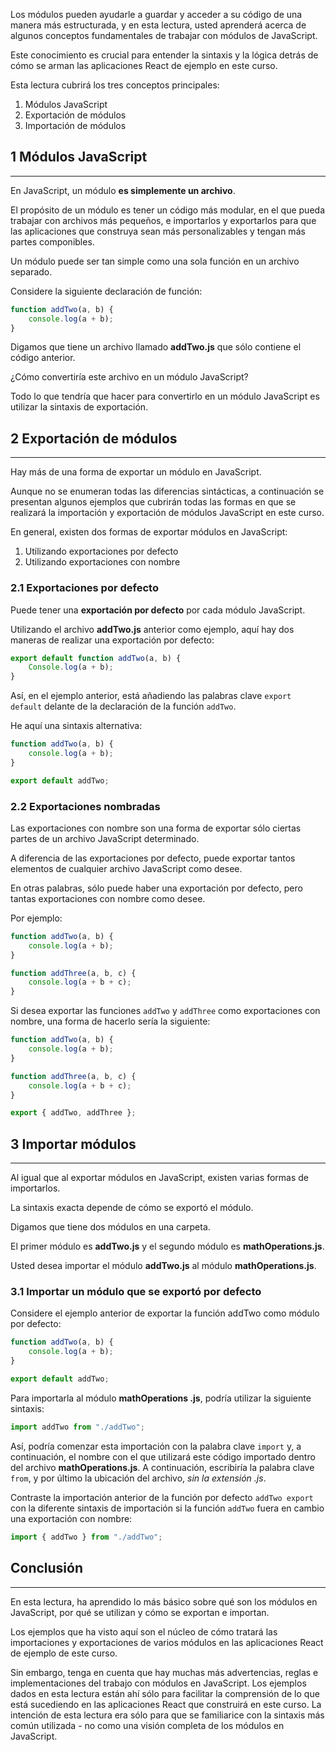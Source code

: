 Los módulos pueden ayudarle a guardar y acceder a su código de una manera más estructurada, y en esta lectura, usted aprenderá acerca de algunos conceptos fundamentales de trabajar con módulos de JavaScript.

Este conocimiento es crucial para entender la sintaxis y la lógica detrás de cómo se arman las aplicaciones React de ejemplo en este curso.

Esta lectura cubrirá los tres conceptos principales:

1. Módulos JavaScript
2. Exportación de módulos
3. Importación de módulos

## **1 Módulos JavaScript**
---
En JavaScript, un módulo **es simplemente un archivo**.

El propósito de un módulo es tener un código más modular, en el que pueda trabajar con archivos más pequeños, e importarlos y exportarlos para que las aplicaciones que construya sean más personalizables y tengan más partes componibles.

Un módulo puede ser tan simple como una sola función en un archivo separado.

Considere la siguiente declaración de función:

```js
function addTwo(a, b) {
	console.log(a + b);
}
```

Digamos que tiene un archivo llamado **addTwo.js** que sólo contiene el código anterior.

¿Cómo convertiría este archivo en un módulo JavaScript?

Todo lo que tendría que hacer para convertirlo en un módulo JavaScript es utilizar la sintaxis de exportación.

## 2 Exportación de módulos
---
Hay más de una forma de exportar un módulo en JavaScript.

Aunque no se enumeran todas las diferencias sintácticas, a continuación se presentan algunos ejemplos que cubrirán todas las formas en que se realizará la importación y exportación de módulos JavaScript en este curso.

En general, existen dos formas de exportar módulos en JavaScript:

1. Utilizando exportaciones por defecto
2. Utilizando exportaciones con nombre

### **2.1 Exportaciones por defecto**

Puede tener una **exportación por defecto** por cada módulo JavaScript.

Utilizando el archivo **addTwo.js** anterior como ejemplo, aquí hay dos maneras de realizar una exportación por defecto:

```js
export default function addTwo(a, b) {
	Console.log(a + b);
}
```

Así, en el ejemplo anterior, está añadiendo las palabras clave `export default` delante de la declaración de la función `addTwo`.

He aquí una sintaxis alternativa:

```js
function addTwo(a, b) {
	console.log(a + b);
}

export default addTwo;
```

### **2.2 Exportaciones nombradas**

Las exportaciones con nombre son una forma de exportar sólo ciertas partes de un archivo JavaScript determinado.

A diferencia de las exportaciones por defecto, puede exportar tantos elementos de cualquier archivo JavaScript como desee.

En otras palabras, sólo puede haber una exportación por defecto, pero tantas exportaciones con nombre como desee.

Por ejemplo:

```js
function addTwo(a, b) {
	console.log(a + b);
}

function addThree(a, b, c) {
	console.log(a + b + c);
}
```

Si desea exportar las funciones `addTwo` y `addThree` como exportaciones con nombre, una forma de hacerlo sería la siguiente:

```js
function addTwo(a, b) {
	console.log(a + b);
}

function addThree(a, b, c) {
	console.log(a + b + c);
}

export { addTwo, addThree };
```

## **3 Importar módulos**
---
Al igual que al exportar módulos en JavaScript, existen varias formas de importarlos.

La sintaxis exacta depende de cómo se exportó el módulo.

Digamos que tiene dos módulos en una carpeta.

El primer módulo es **addTwo.js** y el segundo módulo es **mathOperations.js**.

Usted desea importar el módulo **addTwo.js** al módulo **mathOperations.js**.

### **3.1 Importar un módulo que se exportó por defecto**

Considere el ejemplo anterior de exportar la función addTwo como módulo por defecto:

```js
function addTwo(a, b) {
	console.log(a + b);
}

export default addTwo;
```

Para importarla al módulo **mathOperations .js**, podría utilizar la siguiente sintaxis:

```js
import addTwo from "./addTwo";
```

Así, podría comenzar esta importación con la palabra clave `import` y, a continuación, el nombre con el que utilizará este código importado dentro del archivo **mathOperations.js**. A continuación, escribiría la palabra clave `from`, y por último la ubicación del archivo, _sin la extensión .js_.

Contraste la importación anterior de la función por defecto `addTwo export` con la diferente sintaxis de importación si la función `addTwo` fuera en cambio una exportación con nombre:

```js
import { addTwo } from "./addTwo";
```

## **Conclusión**
---
En esta lectura, ha aprendido lo más básico sobre qué son los módulos en JavaScript, por qué se utilizan y cómo se exportan e importan.

Los ejemplos que ha visto aquí son el núcleo de cómo tratará las importaciones y exportaciones de varios módulos en las aplicaciones React de ejemplo de este curso.

Sin embargo, tenga en cuenta que hay muchas más advertencias, reglas e implementaciones del trabajo con módulos en JavaScript. Los ejemplos dados en esta lectura están ahí sólo para facilitar la comprensión de lo que está sucediendo en las aplicaciones React que construirá en este curso. La intención de esta lectura era sólo para que se familiarice con la sintaxis más común utilizada - no como una visión completa de los módulos en JavaScript.
